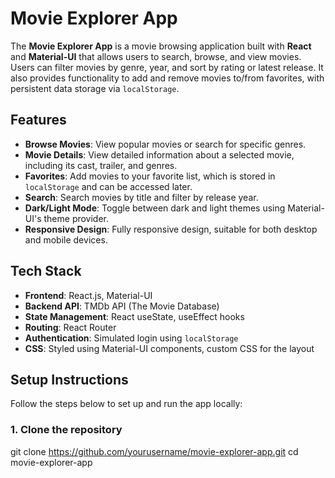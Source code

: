 # Movie Explorer App

The **Movie Explorer App** is a movie browsing application built with **React** and **Material-UI** that allows users to search, browse, and view movies. Users can filter movies by genre, year, and sort by rating or latest release. It also provides functionality to add and remove movies to/from favorites, with persistent data storage via `localStorage`.

## Features

- **Browse Movies**: View popular movies or search for specific genres.
- **Movie Details**: View detailed information about a selected movie, including its cast, trailer, and genres.
- **Favorites**: Add movies to your favorite list, which is stored in `localStorage` and can be accessed later.
- **Search**: Search movies by title and filter by release year.
- **Dark/Light Mode**: Toggle between dark and light themes using Material-UI's theme provider.
- **Responsive Design**: Fully responsive design, suitable for both desktop and mobile devices.

## Tech Stack

- **Frontend**: React.js, Material-UI
- **Backend API**: TMDb API (The Movie Database)
- **State Management**: React useState, useEffect hooks
- **Routing**: React Router
- **Authentication**: Simulated login using `localStorage`
- **CSS**: Styled using Material-UI components, custom CSS for the layout

## Setup Instructions

Follow the steps below to set up and run the app locally:

### 1. Clone the repository

git clone https://github.com/yourusername/movie-explorer-app.git
cd movie-explorer-app
